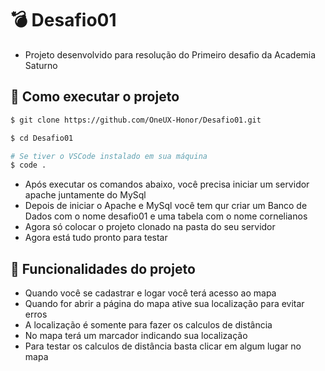 # 💣 Desafio01
- Projeto desenvolvido para resolução do Primeiro desafio da Academia Saturno

## 🚀 Como executar o projeto
```bash
$ git clone https://github.com/OneUX-Honor/Desafio01.git

$ cd Desafio01

# Se tiver o VSCode instalado em sua máquina
$ code .
```
- Após executar os comandos abaixo, você precisa iniciar um servidor apache juntamente do MySql
- Depois de iniciar o Apache e MySql você tem qur criar um Banco de Dados com o nome desafio01 e uma tabela com o nome cornelianos
- Agora só colocar o projeto clonado na pasta do seu servidor
- Agora está tudo pronto para testar

## 🤔 Funcionalidades do projeto

- Quando você se cadastrar e logar você terá acesso ao mapa
- Quando for abrir a página do mapa ative sua localização para evitar erros
- A localização é somente para fazer os calculos de distância
- No mapa terá um marcador indicando sua localização
- Para testar os calculos de distância basta clicar em algum lugar no mapa
